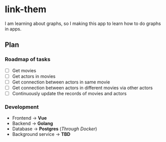 # link-them

I am learning about graphs, so I making this app to learn how to do graphs in apps.

## Plan

### Roadmap of tasks

- [ ] Get movies
- [ ] Get actors in movies
- [ ] Get connection between actors in same movie
- [ ] Get connection between actors in different movies via other actors
- [ ] Continuously update the records of movies and actors

### Development

- Frontend -> **Vue**
- Backend  -> **Golang**
- Database -> **Postgres** (*Through Docker*)
- Background service -> **TBD**

